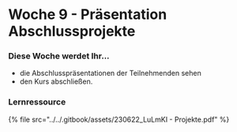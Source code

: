 # Woche 9 - Präsentation Abschlussprojekte

### Diese Woche werdet Ihr...

* die Abschlusspräsentationen der Teilnehmenden sehen
* den Kurs abschließen.&#x20;

### Lernressource

{% file src="../../.gitbook/assets/230622_LuLmKI - Projekte.pdf" %}
